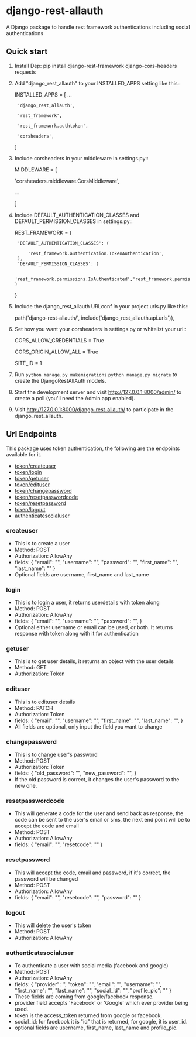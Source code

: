 # django-rest-allauth
A Django package to handle rest framework authentications including social authentications

Quick start
-----------
1. Install Dep:
    pip install django-rest-framework django-cors-headers requests

2. Add "django_rest_allauth" to your INSTALLED_APPS setting like this::

    INSTALLED_APPS = [
        ...

        'django_rest_allauth',

        'rest_framework',

        'rest_framework.authtoken',

        'corsheaders',
    ]

3. Include corsheaders in your middleware in settings.py::

    MIDDLEWARE = [

    'corsheaders.middleware.CorsMiddleware',

    ...

    ]

4. Include DEFAULT_AUTHENTICATION_CLASSES and DEFAULT_PERMISSION_CLASSES in settings.py:: 

    REST_FRAMEWORK = {
        
        'DEFAULT_AUTHENTICATION_CLASSES': (

            'rest_framework.authentication.TokenAuthentication',
        ),
        'DEFAULT_PERMISSION_CLASSES': (

            'rest_framework.permissions.IsAuthenticated','rest_framework.permissions.AllowAny' )
    }

5. Include the django_rest_allauth URLconf in your project urls.py like this::

    path('django-rest-allauth/', include('django_rest_allauth.api.urls')),

6. Set how you want your corsheaders in settings.py or whitelist your url::

    CORS_ALLOW_CREDENTIALS = True

    CORS_ORIGIN_ALLOW_ALL = True
    
    SITE_ID = 1

7. Run ``python manage.py makemigrations`` ``python manage.py migrate`` to create the DjangoRestAllAuth models.

8. Start the development server and visit http://127.0.0.1:8000/admin/
   to create a poll (you'll need the Admin app enabled).

9. Visit http://127.0.0.1:8000/django-rest-allauth/ to participate in the django_rest_allauth.

## Url Endpoints
This package uses token authentication, the following are the endpoints available for it.

* [token/createuser](#createuser)
* [token/login](#login)
* [token/getuser](#getuser)
* [token/edituser](#edituser)
* [token/changepassword](#changepassword)
* [token/resetpasswordcode](#resetpasswordcode)
* [token/resetpassword](#resetpassword)
* [token/logout](#logout)
* [authenticatesocialuser](#authenticatesocialuser)

### createuser 
- This is to create a user
- Method: POST
- Authorization: AllowAny
- fields:
{
"email": "",
"username": "",
"password": "",
"first_name": "",
"last_name": ""
}
- Optional fields are username, first_name and last_name



### login 
- This is to login a user, it returns userdetails with token along 
- Method: POST
- Authorization: AllowAny
- fields:
{
    "email": "",
    "username": "",
    "password": "",
}
- Optional either username or email can be used, or both.
It returns response with token along with it for authentication


### getuser 
- This is to get user details, it returns an object with the user details
- Method: GET
- Authorization: Token


### edituser 
- This is to edituser details
- Method: PATCH
- Authorization: Token
- fields:
{
    "email": "",
    "username": "",
    "first_name": "",
    "last_name": "",
}
- All fields are optional, only input the field you want to change

### changepassword 
- This is to change user's password
- Method: POST
- Authorization: Token
- fields:
{
    "old_password": "",
    "new_password": "",
}
- If the old password is correct, it changes the user's password to the new one.


### resetpasswordcode
- This will generate a code for the user and send back as response,  the code can be sent to the user's email or sms, the next end point will be to accept the code and email
- Method: POST
- Authorization: AllowAny
- fields: 
{
"email": "",
"resetcode": ""
}

### resetpassword
- This will accept the code, email and password, if it's correct, the password will be changed
- Method: POST
- Authorization: AllowAny
- fields: 
{
"email": "",
"resetcode": "",
"password": ""
}

### logout
- This will delete the user's token
- Method: POST
- Authorization: AllowAny


### authenticatesocialuser

- To authenticate a user with social media (facebook and google)
- Method: POST
- Authorization: AllowAny
- fields:
{
    "provider": '',
    "token": "",
    "email": "",
    "username": "",
    "first_name": "",
    "last_name": "",
    "social_id": "",
    "profile_pic": ""
}
- These fields are coming from google/facebook response.
- provider field accepts 'Facebook' or 'Google' which ever provider being used.
- token is the access_token returned from google or facebook.
- social_id: for facebook it is "id" that is returned, for google, it is user_id.
- optional fields are username, first_name, last_name and profile_pic.



